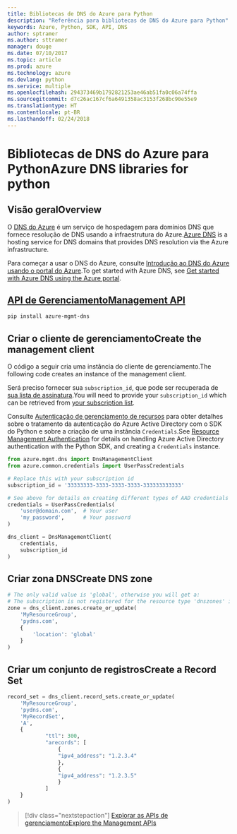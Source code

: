 ```yaml
---
title: Bibliotecas de DNS do Azure para Python
description: "Referência para bibliotecas de DNS do Azure para Python"
keywords: Azure, Python, SDK, API, DNS
author: sptramer
ms.author: sttramer
manager: douge
ms.date: 07/10/2017
ms.topic: article
ms.prod: azure
ms.technology: azure
ms.devlang: python
ms.service: multiple
ms.openlocfilehash: 294373469b1792821253ae46ab51fa0c06a74ffa
ms.sourcegitcommit: d7c26ac167cf6a6491358ac3153f268bc90e55e9
ms.translationtype: HT
ms.contentlocale: pt-BR
ms.lasthandoff: 02/24/2018
---
```

# <a name="azure-dns-libraries-for-python"></a><span data-ttu-id="cd9b3-104">Bibliotecas de DNS do Azure para Python</span><span class="sxs-lookup"><span data-stu-id="cd9b3-104">Azure DNS libraries for python</span></span>

## <a name="overview"></a><span data-ttu-id="cd9b3-105">Visão geral</span><span class="sxs-lookup"><span data-stu-id="cd9b3-105">Overview</span></span>

<span data-ttu-id="cd9b3-106">O [DNS do Azure](/azure/dns/dns-overview) é um serviço de hospedagem para domínios DNS que fornece resolução de DNS usando a infraestrutura do Azure.</span><span class="sxs-lookup"><span data-stu-id="cd9b3-106">[Azure DNS](/azure/dns/dns-overview) is a hosting service for DNS domains that provides DNS resolution via the Azure infrastructure.</span></span>

<span data-ttu-id="cd9b3-107">Para começar a usar o DNS do Azure, consulte [Introdução ao DNS do Azure usando o portal do Azure](/azure/dns/dns-getstarted-portal).</span><span class="sxs-lookup"><span data-stu-id="cd9b3-107">To get started with Azure DNS, see [Get started with Azure DNS using the Azure portal](/azure/dns/dns-getstarted-portal).</span></span>

## <a name="management-apipythonapioverviewazurednsmanagement"></a>[<span data-ttu-id="cd9b3-108">API de Gerenciamento</span><span class="sxs-lookup"><span data-stu-id="cd9b3-108">Management API</span></span>](/python/api/overview/azure/dns/management)

```bash
pip install azure-mgmt-dns
```

## <a name="create-the-management-client"></a><span data-ttu-id="cd9b3-109">Criar o cliente de gerenciamento</span><span class="sxs-lookup"><span data-stu-id="cd9b3-109">Create the management client</span></span>

<span data-ttu-id="cd9b3-110">O código a seguir cria uma instância do cliente de gerenciamento.</span><span class="sxs-lookup"><span data-stu-id="cd9b3-110">The following code creates an instance of the management client.</span></span>

<span data-ttu-id="cd9b3-111">Será preciso fornecer sua ``subscription_id``, que pode ser recuperada de [sua lista de assinatura](https://manage.windowsazure.com/#Workspaces/AdminTasks/SubscriptionMapping).</span><span class="sxs-lookup"><span data-stu-id="cd9b3-111">You will need to provide your ``subscription_id`` which can be retrieved from [your subscription list](https://manage.windowsazure.com/#Workspaces/AdminTasks/SubscriptionMapping).</span></span>

<span data-ttu-id="cd9b3-112">Consulte [Autenticação de gerenciamento de recursos](/python/azure/python-sdk-azure-authenticate) para obter detalhes sobre o tratamento da autenticação do Azure Active Directory com o SDK do Python e sobre a criação de uma instância ``Credentials``.</span><span class="sxs-lookup"><span data-stu-id="cd9b3-112">See [Resource Management Authentication](/python/azure/python-sdk-azure-authenticate) for details on handling Azure Active Directory authentication with the Python SDK, and creating a ``Credentials`` instance.</span></span>

```python 
from azure.mgmt.dns import DnsManagementClient
from azure.common.credentials import UserPassCredentials

# Replace this with your subscription id
subscription_id = '33333333-3333-3333-3333-333333333333'

# See above for details on creating different types of AAD credentials
credentials = UserPassCredentials(
    'user@domain.com',  # Your user
    'my_password',      # Your password
)

dns_client = DnsManagementClient(
    credentials,
    subscription_id
)
```

## <a name="create-dns-zone"></a><span data-ttu-id="cd9b3-113">Criar zona DNS</span><span class="sxs-lookup"><span data-stu-id="cd9b3-113">Create DNS zone</span></span>
```python
# The only valid value is 'global', otherwise you will get a:
# The subscription is not registered for the resource type 'dnszones' in the location 'westus'.
zone = dns_client.zones.create_or_update(
    'MyResourceGroup',
    'pydns.com',
    {
        'location': 'global'
    }
)
```
    
## <a name="create-a-record-set"></a><span data-ttu-id="cd9b3-114">Criar um conjunto de registros</span><span class="sxs-lookup"><span data-stu-id="cd9b3-114">Create a Record Set</span></span>
```python
record_set = dns_client.record_sets.create_or_update(
    'MyResourceGroup',
    'pydns.com',
    'MyRecordSet',
    'A',
    {
            "ttl": 300,
            "arecords": [
                {
                "ipv4_address": "1.2.3.4"
                },
                {
                "ipv4_address": "1.2.3.5"
                }
            ]
    }
)
```

> [!div class="nextstepaction"]
> [<span data-ttu-id="cd9b3-115">Explorar as APIs de gerenciamento</span><span class="sxs-lookup"><span data-stu-id="cd9b3-115">Explore the Management APIs</span></span>](/python/api/overview/azure/dns/management)
